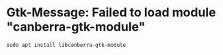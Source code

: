 # Gtk-Message: Failed to load module "canberra-gtk-module"

    sudo apt install libcanberra-gtk-module
